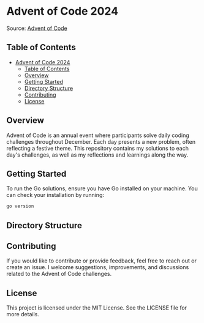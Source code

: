 # Advent of Code 2024

Source: [Advent of Code](https://adventofcode.com)

## Table of Contents

- [Advent of Code 2024](#advent-of-code-2024)
  - [Table of Contents](#table-of-contents)
  - [Overview](#overview)
  - [Getting Started](#getting-started)
  - [Directory Structure](#directory-structure)
  - [Contributing](#contributing)
  - [License](#license)

## Overview

Advent of Code is an annual event where participants solve daily coding challenges throughout December. Each day presents a new problem, often reflecting a festive theme. This repository contains my solutions to each day's challenges, as well as my reflections and learnings along the way.

## Getting Started

To run the Go solutions, ensure you have Go installed on your machine. You can check your installation by running:

``` bash
go version
```

## Directory Structure

## Contributing
If you would like to contribute or provide feedback, feel free to reach out or create an issue. I welcome suggestions, improvements, and discussions related to the Advent of Code challenges.

## License
This project is licensed under the MIT License. See the LICENSE file for more details.